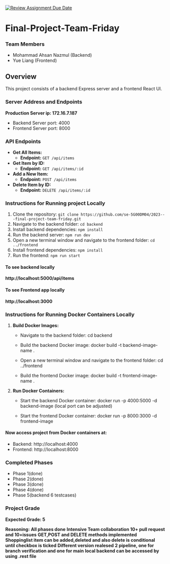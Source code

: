 [![Review Assignment Due Date](https://classroom.github.com/assets/deadline-readme-button-24ddc0f5d75046c5622901739e7c5dd533143b0c8e959d652212380cedb1ea36.svg)](https://classroom.github.com/a/iuze45af)

# Final-Project-Team-Friday
### Team Members
- Mohammad Ahsan Nazmul (Backend)
- Yue Liang (Frontend)

## Overview
This project consists of a backend Express server and a frontend React UI.

### Server Address and Endpoints
**Production Server ip: 172.16.7.187**
- Backend Server port: 4000 
- Frontend Server port: 8000


### API Endpoints
- **Get All Items:**
  - **Endpoint:** `GET /api/items`
- **Get Item by ID:**
  - **Endpoint:** `GET /api/items/:id`
- **Add a New Item:**
  - **Endpoint:** `POST /api/items`
- **Delete Item by ID:**
  - **Endpoint:** `DELETE /api/items/:id`


### Instructions for Running project Locally

1. Clone the repository: `git clone https://github.com/se-5G00DM04/2023---final-project-team-friday.git`
2. Navigate to the backend folder: `cd backend`
3. Install backend dependencies: `npm install`
4. Run the backend server: `npm run dev`
5. Open a new terminal window and navigate to the frontend folder: `cd ../frontend`
6. Install frontend dependencies: `npm install`
7. Run the frontend: `npm run start`

#### To see backend locally
**http://localhost:5000/api/items**

#### To see Frontend app locally
**http://localhost:3000**


### Instructions for Running Docker Containers Locally
1. **Build Docker Images:**
   - Navigate to the backend folder:
     cd backend
   - Build the backend Docker image:
     docker build -t backend-image-name .
     
   - Open a new terminal window and navigate to the frontend folder:
     cd ../frontend
   - Build the frontend Docker image:
     docker build -t frontend-image-name .
     

2. **Run Docker Containers:**
   - Start the backend Docker container:
     docker run -p 4000:5000 -d backend-image (local port can be adjusted)

   - Start the frontend Docker container:
     docker run -p 8000:3000 -d frontend-image

#### Now access project from Docker containers at:
- Backend: http://localhost:4000
- Frontend: http://localhost:8000

### Completed Phases

- Phase 1(done)
- Phase 2(done)
- Phase 3(done)
- Phase 4(done)
- Phase 5(backend 6 testcases)


### Project Grade

**Expected Grade: 5**

**Reasoning:**
**All phases done**
**Intensive Team collaboration 10+ pull request and 10+issues**
**GET,POST and DELETE methods implemented**
**Shoppinglist item can be added,deleted and also delete is conditional until checkbox is ticked**
**Different version realesed**
**2 pipeline, one for branch verification and one for main**
**local backend can be accessed by using .rest file**


